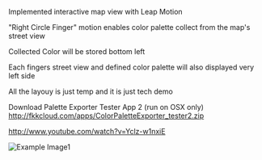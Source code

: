 Implemented interactive map view with Leap Motion

"Right Circle Finger" motion enables color palette collect from the map's street view

Collected Color will be stored bottom left

Each fingers street view and defined color palette will also displayed very left side

All the layouy is just temp and it is just tech demo

Download Palette Exporter Tester App 2 (run on OSX only)   
http://fkkcloud.com/apps/ColorPaletteExporter_tester2.zip

http://www.youtube.com/watch?v=Yclz-w1nxiE

![Example Image1](../project_images/demoScreenShot.jpg?raw=true "Example Image1")


